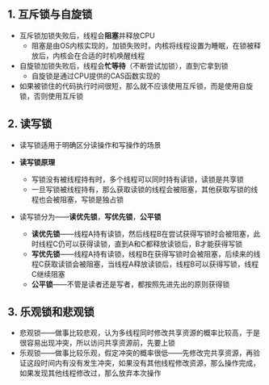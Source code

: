 ## 1. 互斥锁与自旋锁

* 互斥锁加锁失败后，线程会**阻塞**并释放CPU
  * 阻塞是由OS内核实现的，加锁失败时，内核将线程设置为睡眠，在锁被释放后，内核会在合适的时机唤醒线程
* 自旋锁加锁失败后，线程会**忙等待**（不断尝试加锁），直到它拿到锁
  * 自旋锁是通过CPU提供的CAS函数实现的
* 如果被锁住的代码执行时间很短，那么就不应该使用互斥锁，而是使用自旋锁，否则使用互斥锁





## 2. 读写锁

* 读写锁适用于明确区分读操作和写操作的场景
* **读写锁原理**
  * 写锁没有被线程持有时，多个线程可以同时持有读锁，读锁是共享锁
  * 一旦写锁被线程持有，那么获取读锁的线程会被阻塞，其他获取写锁的线程也会被阻塞，写锁是独占锁

* 读写锁分为——**读优先锁**，**写优先锁**，**公平锁**
  * **读优先锁**——线程A持有读锁，然后线程B在尝试获得写锁时会被阻塞，此时线程C仍可以获得读锁，直到A和C都释放读锁后，B才能获得写锁
  * **写优先锁**——线程A持有读锁，线程B在获得写锁时会被阻塞，后续来的线程C获取读锁会被阻塞，当线程A释放读锁后，线程B可以获得写锁，线程C继续阻塞
  * **公平锁**——不管是读者还是写者，都按照先进先出的原则获得锁



## 3. 乐观锁和悲观锁

* 悲观锁——做事比较悲观，认为多线程同时修改共享资源的概率比较高，于是很容易出现冲突，所以访问共享资源前，先要上锁
* 乐观锁——做事比较乐观，假定冲突的概率很低——先修改完共享资源，再验证这段时间内有没有发生冲突，如果没有其他线程修改资源，那么操作完成，如果发现其他线程修改过，那么放弃本次操作